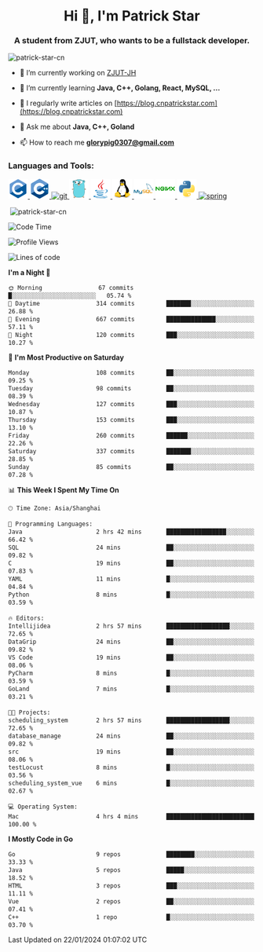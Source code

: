 <h1 align="center">Hi 👋, I'm Patrick Star</h1>
<h3 align="center">A student from ZJUT, who wants to be a fullstack developer.</h3>

<p align="left"> <img src="https://komarev.com/ghpvc/?username=patrick-star-cn&label=Profile%20views&color=0e75b6&style=flat" alt="patrick-star-cn" /> </p>

- 🔭 I’m currently working on [ZJUT-JH](https://github.com/zjutjh)

- 🌱 I’m currently learning **Java, C++, Golang, React, MySQL, ...**

- 📝 I regularly write articles on [https://blog.cnpatrickstar.com](https://blog.cnpatrickstar.com)

- 💬 Ask me about **Java, C++, Goland**

- 📫 How to reach me **glorypig0307@gmail.com**


<h3 align="left">Languages and Tools:</h3>
<p align="left"> 
  <a href="https://www.cprogramming.com/" target="_blank" rel="noreferrer"> 
    <img src="https://raw.githubusercontent.com/devicons/devicon/master/icons/c/c-original.svg" alt="c" width="40" height="40"/> 
  </a> 
  <a href="https://www.w3schools.com/cpp/" target="_blank" rel="noreferrer"> 
    <img src="https://raw.githubusercontent.com/devicons/devicon/master/icons/cplusplus/cplusplus-original.svg" alt="cplusplus" width="40" height="40"/> 
  </a> 
  <a href="https://git-scm.com/" target="_blank" rel="noreferrer"> 
    <img src="https://www.vectorlogo.zone/logos/git-scm/git-scm-icon.svg" alt="git" width="40" height="40"/> 
  </a> 
  <a href="https://golang.org" target="_blank" rel="noreferrer"> 
    <img src="https://raw.githubusercontent.com/devicons/devicon/master/icons/go/go-original.svg" alt="go" width="40" height="40"/> 
  </a> 
  <a href="https://www.java.com" target="_blank" rel="noreferrer"> 
    <img src="https://raw.githubusercontent.com/devicons/devicon/master/icons/java/java-original.svg" alt="java" width="40" height="40"/> 
  </a> 
  <a href="https://www.linux.org/" target="_blank" rel="noreferrer"> 
    <img src="https://raw.githubusercontent.com/devicons/devicon/master/icons/linux/linux-original.svg" alt="linux" width="40" height="40"/> 
  </a> 
  <a href="https://www.mysql.com/" target="_blank" rel="noreferrer"> 
    <img src="https://raw.githubusercontent.com/devicons/devicon/master/icons/mysql/mysql-original-wordmark.svg" alt="mysql" width="40" height="40"/> 
  </a> 
  <a href="https://www.nginx.com" target="_blank" rel="noreferrer"> 
    <img src="https://raw.githubusercontent.com/devicons/devicon/master/icons/nginx/nginx-original.svg" alt="nginx" width="40" height="40"/> 
  </a> 
  <a href="https://www.python.org" target="_blank" rel="noreferrer"> 
    <img src="https://raw.githubusercontent.com/devicons/devicon/master/icons/python/python-original.svg" alt="python" width="40" height="40"/> 
  </a> 
  <a href="https://spring.io/" target="_blank" rel="noreferrer"> 
    <img src="https://www.vectorlogo.zone/logos/springio/springio-icon.svg" alt="spring" width="40" height="40"/> 
  </a>
</p>

<p>&nbsp;<img align="center" src="https://github-readme-stats.vercel.app/api?username=patrick-star-cn&show_icons=true&locale=en" alt="patrick-star-cn" /></p>

<!--START_SECTION:waka-->
![Code Time](http://img.shields.io/badge/Code%20Time-537%20hrs%2019%20mins-blue)

![Profile Views](http://img.shields.io/badge/Profile%20Views-1-blue)

![Lines of code](https://img.shields.io/badge/From%20Hello%20World%20I%27ve%20Written-5.3%20million%20lines%20of%20code-blue)

**I'm a Night 🦉** 

```text
🌞 Morning                67 commits          █░░░░░░░░░░░░░░░░░░░░░░░░   05.74 % 
🌆 Daytime                314 commits         ███████░░░░░░░░░░░░░░░░░░   26.88 % 
🌃 Evening                667 commits         ██████████████░░░░░░░░░░░   57.11 % 
🌙 Night                  120 commits         ███░░░░░░░░░░░░░░░░░░░░░░   10.27 % 
```
📅 **I'm Most Productive on Saturday** 

```text
Monday                   108 commits         ██░░░░░░░░░░░░░░░░░░░░░░░   09.25 % 
Tuesday                  98 commits          ██░░░░░░░░░░░░░░░░░░░░░░░   08.39 % 
Wednesday                127 commits         ███░░░░░░░░░░░░░░░░░░░░░░   10.87 % 
Thursday                 153 commits         ███░░░░░░░░░░░░░░░░░░░░░░   13.10 % 
Friday                   260 commits         ██████░░░░░░░░░░░░░░░░░░░   22.26 % 
Saturday                 337 commits         ███████░░░░░░░░░░░░░░░░░░   28.85 % 
Sunday                   85 commits          ██░░░░░░░░░░░░░░░░░░░░░░░   07.28 % 
```


📊 **This Week I Spent My Time On** 

```text
🕑︎ Time Zone: Asia/Shanghai

💬 Programming Languages: 
Java                     2 hrs 42 mins       █████████████████░░░░░░░░   66.42 % 
SQL                      24 mins             ██░░░░░░░░░░░░░░░░░░░░░░░   09.82 % 
C                        19 mins             ██░░░░░░░░░░░░░░░░░░░░░░░   07.83 % 
YAML                     11 mins             █░░░░░░░░░░░░░░░░░░░░░░░░   04.84 % 
Python                   8 mins              █░░░░░░░░░░░░░░░░░░░░░░░░   03.59 % 

🔥 Editors: 
Intellijidea             2 hrs 57 mins       ██████████████████░░░░░░░   72.65 % 
DataGrip                 24 mins             ██░░░░░░░░░░░░░░░░░░░░░░░   09.82 % 
VS Code                  19 mins             ██░░░░░░░░░░░░░░░░░░░░░░░   08.06 % 
PyCharm                  8 mins              █░░░░░░░░░░░░░░░░░░░░░░░░   03.59 % 
GoLand                   7 mins              █░░░░░░░░░░░░░░░░░░░░░░░░   03.21 % 

🐱‍💻 Projects: 
scheduling_system        2 hrs 57 mins       ██████████████████░░░░░░░   72.65 % 
database_manage          24 mins             ██░░░░░░░░░░░░░░░░░░░░░░░   09.82 % 
src                      19 mins             ██░░░░░░░░░░░░░░░░░░░░░░░   08.06 % 
testLocust               8 mins              █░░░░░░░░░░░░░░░░░░░░░░░░   03.56 % 
scheduling_system_vue    6 mins              █░░░░░░░░░░░░░░░░░░░░░░░░   02.67 % 

💻 Operating System: 
Mac                      4 hrs 4 mins        █████████████████████████   100.00 % 
```

**I Mostly Code in Go** 

```text
Go                       9 repos             ████████░░░░░░░░░░░░░░░░░   33.33 % 
Java                     5 repos             █████░░░░░░░░░░░░░░░░░░░░   18.52 % 
HTML                     3 repos             ███░░░░░░░░░░░░░░░░░░░░░░   11.11 % 
Vue                      2 repos             ██░░░░░░░░░░░░░░░░░░░░░░░   07.41 % 
C++                      1 repo              █░░░░░░░░░░░░░░░░░░░░░░░░   03.70 % 
```




 Last Updated on 22/01/2024 01:07:02 UTC
<!--END_SECTION:waka-->
